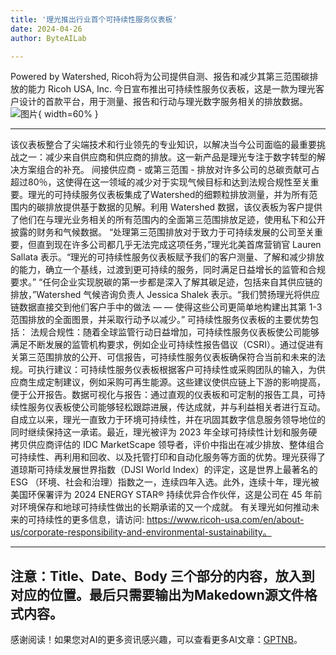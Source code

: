 ```yaml
---
title: '理光推出行业首个可持续性服务仪表板'
date: 2024-04-26
author: ByteAILab

---
```


Powered by Watershed, Ricoh将为公司提供自测、报告和减少其第三范围碳排放的能力 Ricoh USA, Inc. 今日宣布推出可持续性服务仪表板，这是一款为理光客户设计的首款平台，用于测量、报告和行动与理光数字服务相关的排放数据。![图片](https://ai-techpark.com/wp-content/uploads/2024/04/Ricoh-in-960x540.jpg){ width=60% }

---
该仪表板整合了尖端技术和行业领先的专业知识，以解决当今公司面临的最重要挑战之一：减少来自供应商和供应商的排放。这一新产品是理光专注于数字转型的解决方案组合的补充。
间接供应商 - 或第三范围 - 排放对许多公司的总碳贡献可占超过80％，这使得在这一领域的减少对于实现气候目标和达到法规合规性至关重要。理光的可持续服务仪表板集成了Watershed的细颗粒排放测量，并为所有范围内的碳排放提供基于数据的见解。利用 Watershed 数据，该仪表板为客户提供了他们在与理光业务相关的所有范围内的全面第三范围排放足迹，使用私下和公开披露的财务和气候数据。
“处理第三范围排放对于致力于可持续发展的公司至关重要，但直到现在许多公司都几乎无法完成这项任务，”理光北美首席营销官 Lauren Sallata 表示。“理光的可持续性服务仪表板赋予我们的客户测量、了解和减少排放的能力，确立一个基线，过渡到更可持续的服务，同时满足日益增长的监管和合规要求。”
“任何企业实现脱碳的第一步都是深入了解其碳足迹，包括来自其供应链的排放，”Watershed 气候咨询负责人 Jessica Shalek 表示。“我们赞扬理光将供应链数据直接交到他们客户手中的做法 — — 使得这些公司更简单地构建出其第 1-3范围排放的全面图景，并采取行动予以减少。”
可持续性服务仪表板的主要优势包括：
法规合规性：随着全球监管行动日益增加，可持续性服务仪表板使公司能够满足不断发展的监管机构要求，例如企业可持续性报告倡议（CSRI）。通过促进有关第三范围排放的公开、可信报告，可持续性服务仪表板确保符合当前和未来的法规。可执行建议：可持续性服务仪表板根据客户可持续性或采购团队的输入，为供应商生成定制建议，例如采购可再生能源。这些建议使供应链上下游的影响提高，便于公开报告。数据可视化与报告：通过直观的仪表板和可定制的报告工具，可持续性服务仪表板使公司能够轻松跟踪进展，传达成就，并与利益相关者进行互动。
自成立以来，理光一直致力于环境可持续性，并在巩固其数字信息服务领导地位的同时继续保持这一承诺。最近，理光被评为 2023 年全球可持续性计划和服务硬拷贝供应商评估的 IDC MarketScape 领导者，评价中指出在减少排放、整体组合可持续性、再利用和回收、以及托管打印和自动化服务等方面的优势。理光获得了道琼斯可持续发展世界指数（DJSI World Index）的评定，这是世界上最著名的 ESG （环境、社会和治理）指数之一，连续四年入选。此外，连续十年，理光被美国环保署评为 2024 ENERGY STAR® 持续优异合作伙伴，这是公司在 45 年前对环境保存和地球可持续性做出的长期承诺的又一个成就。
有关理光如何推动未来的可持续性的更多信息，请访问: https://www.ricoh-usa.com/en/about-us/corporate-responsibility-and-environmental-sustainability。

---

注意：Title、Date、Body 三个部分的内容，放入到对应的位置。最后只需要输出为Makedown源文件格式内容。
---
感谢阅读！如果您对AI的更多资讯感兴趣，可以查看更多AI文章：[GPTNB](https://gptnb.com)。